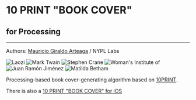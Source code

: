 # 10 PRINT "BOOK COVER"
## for Processing
----

Authors: [Mauricio Giraldo Arteaga] / NYPL Labs

![Laozi](https://github.com/mgiraldo/tenprintcover-p5/raw/master/output/example1.png)
![Mark Twain](https://github.com/mgiraldo/tenprintcover-p5/raw/master/output/example2.png)
![Stephen Crane](https://github.com/mgiraldo/tenprintcover-p5/raw/master/output/example3.png)
![Woman's Institute of](https://github.com/mgiraldo/tenprintcover-p5/raw/master/output/example4.png)
![Juan Ramón Jiménez](https://github.com/mgiraldo/tenprintcover-p5/raw/master/output/example5.png)
![Matilda Betham](https://github.com/mgiraldo/tenprintcover-p5/raw/master/output/example6.png)

Processing-based book cover-generating algorithm based on [10PRINT](http://10print.org/).

There is also a [10 PRINT "BOOK COVER" for iOS]


[Mauricio Giraldo Arteaga]: https://twitter.com/mgiraldo
[10 PRINT "BOOK COVER" for iOS]: https://github.com/mgiraldo/tenprintcover-ios